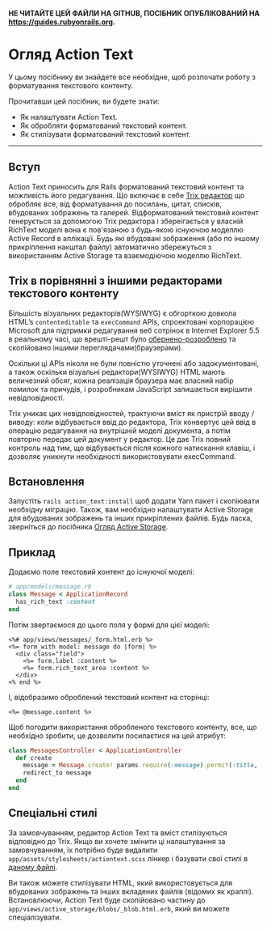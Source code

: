 **НЕ ЧИТАЙТЕ ЦЕЙ ФАЙЛИ НА GITHUB, ПОСІБНИК ОПУБЛІКОВАНИЙ НА https://guides.rubyonrails.org.**

# Огляд Action Text

У цьому посібнику ви знайдете все необхідне, щоб розпочати роботу з
форматування текстового контенту.

Прочитавши цей посібник, ви будете знати:

- Як налаштувати Action Text.
- Як обробляти форматований текстовий контент.
- Як стилізувати форматований текстовий контент.

---

## Вступ

Action Text приносить для Rails форматований текстовий контент та можливість його редагування.
Що включає в себе [Trix редактор](https://trix-editor.org) що обробляє все, від форматування
до посилань, цитат, списків, вбудованих зображень та галерей.
Відформатований текстовий контент генерується за допомогою Trix редактора і збереігається у
власній RichText моделі вона є пов'язаною з будь-якою існуючою моделлю Active Record в аплікації.
Будь які вбудовані зображення (або по іншому прикріплення накштал файлу) автоматично збережуться
з використанням Active Storage та взаємодіючою моделлю RichText.

## Trix в порівнянні з іншими редакторами текстового контенту

Більшість візуальних редакторів(WYSIWYG) є обгорткою довкола HTML’s `contenteditable` та `execCommand` APIs,
спроектовані корпорацією Microsoft для підтримки редагування веб сотрінок в Internet Explorer 5.5 в реальному часі,
що врешті-решт було [обернено-розроблено](https://blog.whatwg.org/the-road-to-html-5-contenteditable#history)
та скопійовано іншими переглядачами(браузерами).

Оскільки ці APIs ніколи не були повністю уточнені або задокументовані,
а також оскільки візуальні редактори(WYSIWYG) HTML мають величезний обсяг, кожна
реалізація браузера має власний набір помилок та причудів,
і розробникам JavaScript залишається вирішити невідповідності.

Trix уникає цих невідповідностей, трактуючи вміст
як пристрій вводу / виводу: коли відбувається ввід до редактора,
Trix конвертує цей ввід в операцію редагування на внутрішній моделі документа,
а потім повторно передає цей документ у редактор. Це дає Trix повний контроль над тим,
що відбувається після кожного натискання клавіш,
і дозволяє уникнути необхідності використовувати execCommand.

## Встановлення

Запустіть `rails action_text:install` щоб додати Yarn пакет і скопіювати необхідну міграцію.
Також, вам необхідно налаштувати Active Storage для вбудованих зображень та інших прикріплених файлів.
Будь ласка, зверніться до посібника [Огляд Active Storage](active_storage_overview.html).

## Приклад

Додаємо поле текстовий контент до існуючої моделі:

```ruby
# app/models/message.rb
class Message < ApplicationRecord
  has_rich_text :content
end
```

Потім звертаємося до цього поля у формі для цієї моделі:

```erb
<%# app/views/messages/_form.html.erb %>
<%= form_with model: message do |form| %>
  <div class="field">
    <%= form.label :content %>
    <%= form.rich_text_area :content %>
  </div>
<% end %>
```

І, відобразимо оброблений текстовий контент на сторінці:

```erb
<%= @message.content %>
```

Щоб погодити використання обробленого текстового контенту, все, що необхідно зробити,
це дозволити посилаєтися на цей атрибут:

```ruby
class MessagesController < ApplicationController
  def create
    message = Message.create! params.require(:message).permit(:title, :content)
    redirect_to message
  end
end
```

## Спеціальні стилі

За замовчуванням, редактор Action Text та вміст стилізуються відповідно до Trix.
Якщо ви хочете змінити ці налаштування за замовчуванням, їх потрібно буде видалити
`app/assets/stylesheets/actiontext.scss` лінкер і базувати свої стилі в
[даному файлі](https://raw.githubusercontent.com/basecamp/trix/master/dist/trix.css).

Ви також можете стилізувати HTML, який використовується для вбудованих зображень та інших
вкладених файлів (відомих як краплі). Встановлюючи, Action Text буде скопійовано частину до
`app/views/active_storage/blobs/_blob.html.erb`, який ви можете спеціалізувати.
